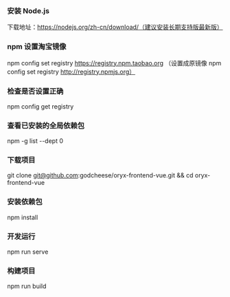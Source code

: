 
### 安装 Node.js
下载地址：https://nodejs.org/zh-cn/download/（建议安装长期支持版最新版）
### npm 设置淘宝镜像
npm config set registry https://registry.npm.taobao.org
（设置成原镜像 npm config set registry http://registry.npmjs.org）

### 检查是否设置正确
npm config get registry

### 查看已安装的全局依赖包
npm -g list --dept 0

### 下载项目
git clone git@github.com:godcheese/oryx-frontend-vue.git && cd oryx-frontend-vue

### 安装依赖包
npm install

### 开发运行
npm run serve

### 构建项目
npm run build
